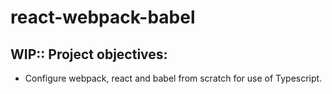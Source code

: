 # react-webpack-babel

## WIP:: Project objectives:
 - Configure webpack, react and babel from scratch for use of Typescript.

